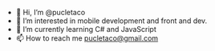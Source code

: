 - 👋 Hi, I’m @pucletaco
- 👀 I’m interested in mobile development and front and dev.
- 🌱 I’m currently learning C# and JavaScript
- 📫 How to reach me pucletaco@gmail.com

<!---
pucletaco/pucletaco is a ✨ special ✨ repository because its `README.md` (this file) appears on your GitHub profile.
You can click the Preview link to take a look at your changes.
--->
